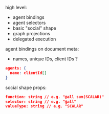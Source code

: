 high level:
- agent bindings
- agent selectors
- basic "social" shape
- graph projections
- delegated execution

agent bindings on document meta:
- names, unique IDs, client IDs ?
```json
agents: {
  name: clientId[]
}
```

social shape props:
```json
function: string // e.g. "@all sum(SCALAR)"
selector: string // e.g. "@all"
valueType: string // e.g. "SCALAR"
```